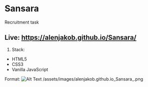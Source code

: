 # Sansara
Recruitment task

## Live: https://alenjakob.github.io/Sansara/

1. Stack:
-  HTML5
- CSS3
- Vanilla JavaScript

Format: ![Alt Text](./assets/images/alenjakob.github.io_Sansara_.png)
/assets/images/alenjakob.github.io_Sansara_.png
